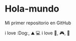 # Hola-mundo

Mi primer repositorio en GitHub

i love :Dog:, :mountain: :computer:
i love :pizza:, :video_game:, :cinema:
